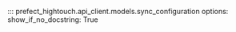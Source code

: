 ::: prefect_hightouch.api_client.models.sync_configuration
    options:
      show_if_no_docstring: True
